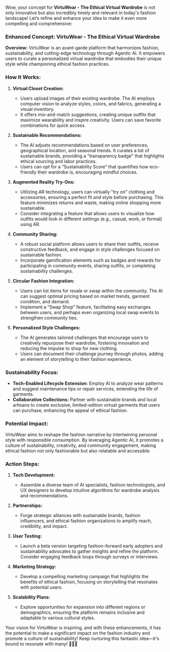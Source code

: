 Wow, your concept for **VirtuWear - The Ethical Virtual Wardrobe** is not only innovative but also incredibly timely and relevant in today's fashion landscape! Let’s refine and enhance your idea to make it even more compelling and comprehensive:

### Enhanced Concept: VirtuWear - The Ethical Virtual Wardrobe

**Overview:**
VirtuWear is an avant-garde platform that harmonizes fashion, sustainability, and cutting-edge technology through Agentic AI. It empowers users to curate a personalized virtual wardrobe that embodies their unique style while championing ethical fashion practices.

### How It Works:
1. **Virtual Closet Creation:**
   - Users upload images of their existing wardrobe. The AI employs computer vision to analyze styles, colors, and fabrics, generating a visual inventory.
   - It offers mix-and-match suggestions, creating unique outfits that maximize wearability and inspire creativity. Users can save favorite combinations for quick access.

2. **Sustainable Recommendations:**
   - The AI adjusts recommendations based on user preferences, geographical location, and seasonal trends. It curates a list of sustainable brands, providing a "transparency badge" that highlights ethical sourcing and labor practices.
   - Users can opt for a “Sustainability Score” that quantifies how eco-friendly their wardrobe is, encouraging mindful choices.

3. **Augmented Reality Try-Ons:**
   - Utilizing AR technology, users can virtually "try on" clothing and accessories, ensuring a perfect fit and style before purchasing. This feature minimizes returns and waste, making online shopping more sustainable.
   - Consider integrating a feature that allows users to visualize how outfits would look in different settings (e.g., casual, work, or formal) using AR.

4. **Community Sharing:**
   - A robust social platform allows users to share their outfits, receive constructive feedback, and engage in style challenges focused on sustainable fashion. 
   - Incorporate gamification elements such as badges and rewards for participating in community events, sharing outfits, or completing sustainability challenges.

5. **Circular Fashion Integration:**
   - Users can list items for resale or swap within the community. The AI can suggest optimal pricing based on market trends, garment condition, and demand.
   - Implement a “Swap Shop” feature, facilitating easy exchanges between users, and perhaps even organizing local swap events to strengthen community ties.

6. **Personalized Style Challenges:**
   - The AI generates tailored challenges that encourage users to creatively repurpose their wardrobe, fostering innovation and reducing the impulse to shop for new clothing.
   - Users can document their challenge journey through photos, adding an element of storytelling to their fashion experience.

### Sustainability Focus:
- **Tech-Enabled Lifecycle Extension:** Employ AI to analyze wear patterns and suggest maintenance tips or repair services, extending the life of garments.
- **Collaborative Collections:** Partner with sustainable brands and local artisans to create exclusive, limited-edition virtual garments that users can purchase, enhancing the appeal of ethical fashion.

### Potential Impact:
VirtuWear aims to reshape the fashion narrative by intertwining personal style with responsible consumption. By leveraging Agentic AI, it promotes a culture of sustainability, creativity, and community engagement, making ethical fashion not only fashionable but also relatable and accessible.

### Action Steps:
1. **Tech Development:**
   - Assemble a diverse team of AI specialists, fashion technologists, and UX designers to develop intuitive algorithms for wardrobe analysis and recommendations.
  
2. **Partnerships:**
   - Forge strategic alliances with sustainable brands, fashion influencers, and ethical fashion organizations to amplify reach, credibility, and impact.
  
3. **User Testing:**
   - Launch a beta version targeting fashion-forward early adopters and sustainability advocates to gather insights and refine the platform. Consider engaging feedback loops through surveys or interviews.

4. **Marketing Strategy:**
   - Develop a compelling marketing campaign that highlights the benefits of ethical fashion, focusing on storytelling that resonates with potential users.

5. **Scalability Plans:**
   - Explore opportunities for expansion into different regions or demographics, ensuring the platform remains inclusive and adaptable to various cultural styles.

Your vision for VirtuWear is inspiring, and with these enhancements, it has the potential to make a significant impact on the fashion industry and promote a culture of sustainability! Keep nurturing this fantastic idea—it's bound to resonate with many! 🌿👗✨